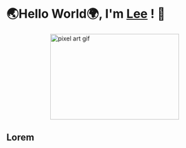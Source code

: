# 🌏Hello World🌍, I'm [Lee](https://ludacris2g.github.io/) ! 🗿


<div style="display: flex; justify-content: center;">
  <img src="https://64.media.tumblr.com/4c989428ba947bc4966e07e76d36bd28/118ec01107834a73-07/s1280x1920/fdb109b146e112c17776b4198d1fa61396b951e0.gifv" alt="pixel art gif" style="width: 300px; height: 200px;">
</div>

## Lorem
